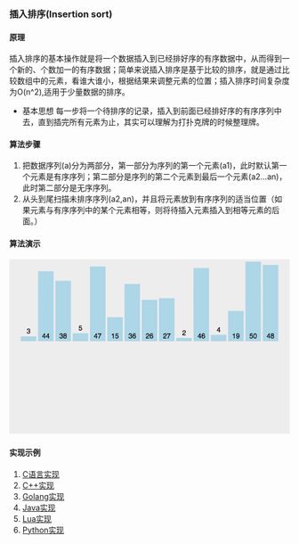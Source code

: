 ### 插入排序(Insertion sort)
#### 原理
插入排序的基本操作就是将一个数据插入到已经排好序的有序数据中，从而得到一个新的、个数加一的有序数据；简单来说插入排序是基于比较的排序，就是通过比较数组中的元素，看谁大谁小，根据结果来调整元素的位置；插入排序时间复杂度为O(n^2),适用于少量数据的排序。
- 基本思想
每一步将一个待排序的记录，插入到前面已经排好序的有序序列中去，直到插完所有元素为止，其实可以理解为打扑克牌的时候整理牌。

#### 算法步骤
1. 把数据序列(a)分为两部分，第一部分为序列的第一个元素(a1)，此时默认第一个元素是有序序列；第二部分是序列的第二个元素到最后一个元素(a2...an)，此时第二部分是无序序列。
2. 从头到尾扫描未排序序列(a2,an)，并且将元素放到有序序列的适当位置（如果元素与有序序列中的某个元素相等，则将待插入元素插入到相等元素的后面。）

#### 算法演示
![insertion](https://github.com/usthooz/algorithm/blob/master/sort/img/insertion.gif)

#### 实现示例
1. [C语言实现](https://github.com/usthooz/algorithm/blob/master/sort/%E6%8F%92%E5%85%A5%E6%8E%92%E5%BA%8F/insertion.c)  
2. [C++实现](https://github.com/usthooz/algorithm/tree/master/sort/%E6%8F%92%E5%85%A5%E6%8E%92%E5%BA%8F/insertion.cpp)  
3. [Golang实现](https://github.com/usthooz/algorithm/tree/master/sort/%E6%8F%92%E5%85%A5%E6%8E%92%E5%BA%8F/insertion.go)  
4. [Java实现](https://github.com/usthooz/algorithm/tree/master/sort/%E6%8F%92%E5%85%A5%E6%8E%92%E5%BA%8F/insertion.java)  
5. [Lua实现](https://github.com/usthooz/algorithm/tree/master/sort/%E6%8F%92%E5%85%A5%E6%8E%92%E5%BA%8F/insertion.lua)  
6. [Python实现](https://github.com/usthooz/algorithm/tree/master/sort/%E6%8F%92%E5%85%A5%E6%8E%92%E5%BA%8F/insertion.py)  